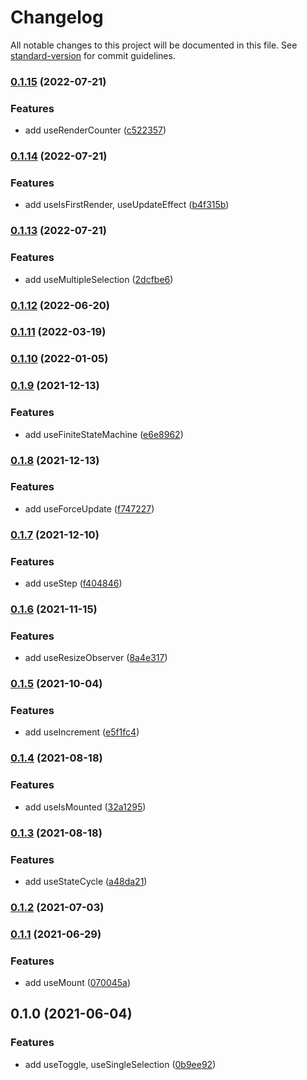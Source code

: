 # Changelog

All notable changes to this project will be documented in this file. See [standard-version](https://github.com/conventional-changelog/standard-version) for commit guidelines.

### [0.1.15](https://github.com/BlackGlory/extra-react-hooks/compare/v0.1.14...v0.1.15) (2022-07-21)


### Features

* add useRenderCounter ([c522357](https://github.com/BlackGlory/extra-react-hooks/commit/c5223571d7e1d83cd49349b8e17c005a898e4b0a))

### [0.1.14](https://github.com/BlackGlory/extra-react-hooks/compare/v0.1.13...v0.1.14) (2022-07-21)


### Features

* add useIsFirstRender, useUpdateEffect ([b4f315b](https://github.com/BlackGlory/extra-react-hooks/commit/b4f315bcd8f6fd367bdb8044bade741bbdc8d9b9))

### [0.1.13](https://github.com/BlackGlory/extra-react-hooks/compare/v0.1.12...v0.1.13) (2022-07-21)


### Features

* add useMultipleSelection ([2dcfbe6](https://github.com/BlackGlory/extra-react-hooks/commit/2dcfbe65f713bf35915eec967d400c5c44b86e7c))

### [0.1.12](https://github.com/BlackGlory/extra-react-hooks/compare/v0.1.11...v0.1.12) (2022-06-20)

### [0.1.11](https://github.com/BlackGlory/extra-react-hooks/compare/v0.1.10...v0.1.11) (2022-03-19)

### [0.1.10](https://github.com/BlackGlory/extra-react-hooks/compare/v0.1.9...v0.1.10) (2022-01-05)

### [0.1.9](https://github.com/BlackGlory/extra-react-hooks/compare/v0.1.8...v0.1.9) (2021-12-13)


### Features

* add useFiniteStateMachine ([e6e8962](https://github.com/BlackGlory/extra-react-hooks/commit/e6e8962724774a8b217a1fd5332c13ba4ee051f7))

### [0.1.8](https://github.com/BlackGlory/extra-react-hooks/compare/v0.1.7...v0.1.8) (2021-12-13)


### Features

* add useForceUpdate ([f747227](https://github.com/BlackGlory/extra-react-hooks/commit/f747227c02c5bb2f0a0f1889de1c022bc9ca1e4d))

### [0.1.7](https://github.com/BlackGlory/extra-react-hooks/compare/v0.1.6...v0.1.7) (2021-12-10)


### Features

* add useStep ([f404846](https://github.com/BlackGlory/extra-react-hooks/commit/f4048462cc254499d7fd06cd51e16e98acd978ca))

### [0.1.6](https://github.com/BlackGlory/extra-react-hooks/compare/v0.1.5...v0.1.6) (2021-11-15)


### Features

* add useResizeObserver ([8a4e317](https://github.com/BlackGlory/extra-react-hooks/commit/8a4e317921387fa26e768796e52c8fe44e9b347e))

### [0.1.5](https://github.com/BlackGlory/extra-react-hooks/compare/v0.1.4...v0.1.5) (2021-10-04)


### Features

* add useIncrement ([e5f1fc4](https://github.com/BlackGlory/extra-react-hooks/commit/e5f1fc442a2c69aa490fed873cc21fe4ad9ff76b))

### [0.1.4](https://github.com/BlackGlory/extra-react-hooks/compare/v0.1.3...v0.1.4) (2021-08-18)


### Features

* add useIsMounted ([32a1295](https://github.com/BlackGlory/extra-react-hooks/commit/32a12951aab92ae5734f4caddf45021e2bbed793))

### [0.1.3](https://github.com/BlackGlory/extra-react-hooks/compare/v0.1.2...v0.1.3) (2021-08-18)


### Features

* add useStateCycle ([a48da21](https://github.com/BlackGlory/extra-react-hooks/commit/a48da211f364688daa63a0bd5406fa2f2c61eba7))

### [0.1.2](https://github.com/BlackGlory/extra-react-hooks/compare/v0.1.1...v0.1.2) (2021-07-03)

### [0.1.1](https://github.com/BlackGlory/extra-react-hooks/compare/v0.1.0...v0.1.1) (2021-06-29)


### Features

* add useMount ([070045a](https://github.com/BlackGlory/extra-react-hooks/commit/070045ac0f209712eadd0f4e79c1328d20745b04))

## 0.1.0 (2021-06-04)


### Features

* add useToggle, useSingleSelection ([0b9ee92](https://github.com/BlackGlory/extra-react-hooks/commit/0b9ee92597a230989b51b7242f529f0a36590d1f))
